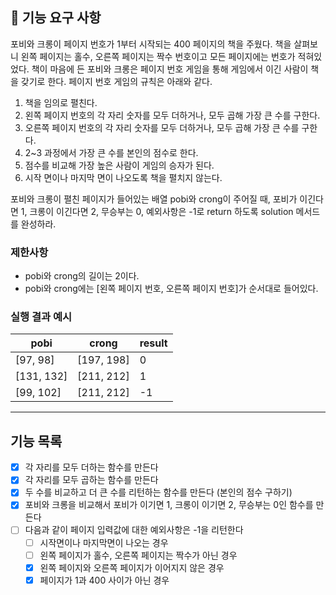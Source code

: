 ## 🚀 기능 요구 사항

포비와 크롱이 페이지 번호가 1부터 시작되는 400 페이지의 책을 주웠다. 책을 살펴보니 왼쪽 페이지는 홀수, 오른쪽 페이지는 짝수 번호이고 모든 페이지에는 번호가 적혀있었다. 책이 마음에 든 포비와 크롱은 페이지 번호 게임을 통해 게임에서 이긴 사람이 책을 갖기로 한다. 페이지 번호 게임의 규칙은 아래와 같다.

1. 책을 임의로 펼친다.
2. 왼쪽 페이지 번호의 각 자리 숫자를 모두 더하거나, 모두 곱해 가장 큰 수를 구한다.
3. 오른쪽 페이지 번호의 각 자리 숫자를 모두 더하거나, 모두 곱해 가장 큰 수를 구한다.
4. 2~3 과정에서 가장 큰 수를 본인의 점수로 한다.
5. 점수를 비교해 가장 높은 사람이 게임의 승자가 된다.
6. 시작 면이나 마지막 면이 나오도록 책을 펼치지 않는다.

포비와 크롱이 펼친 페이지가 들어있는 배열 pobi와 crong이 주어질 때, 포비가 이긴다면 1, 크롱이 이긴다면 2, 무승부는 0, 예외사항은 -1로 return 하도록 solution 메서드를 완성하라.

### 제한사항

- pobi와 crong의 길이는 2이다.
- pobi와 crong에는 [왼쪽 페이지 번호, 오른쪽 페이지 번호]가 순서대로 들어있다.

### 실행 결과 예시

| pobi       | crong      | result |
| ---------- | ---------- | ------ |
| [97, 98]   | [197, 198] | 0      |
| [131, 132] | [211, 212] | 1      |
| [99, 102]  | [211, 212] | -1     |

---

## 기능 목록

- [x] 각 자리를 모두 더하는 함수를 만든다
- [x] 각 자리를 모두 곱하는 함수를 만든다
- [x] 두 수를 비교하고 더 큰 수를 리턴하는 함수를 만든다 (본인의 점수 구하기)
- [x] 포비와 크롱을 비교해서 포비가 이기면 1, 크롱이 이기면 2, 무승부는 0인 함수를 만든다
- [ ] 다음과 같이 페이지 입력값에 대한 예외사항은 -1을 리턴한다
  - [ ] 시작면이나 마지막면이 나오는 경우
  - [ ] 왼쪽 페이지가 홀수, 오른쪽 페이지는 짝수가 아닌 경우
  - [x] 왼쪽 페이지와 오른쪽 페이지가 이어지지 않은 경우
  - [x] 페이지가 1과 400 사이가 아닌 경우